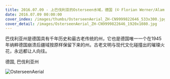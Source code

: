 ```yaml
---
title: 2016.07.09 - 上巴伐利亚的Osterseen水域，德国 (© Florian Werner/Alamy)
date: 2016.07.09 00:00:00
cover_index: /images/thumbs/OsterseenAerial_ZH-CN9999822646_533x300.jpg
cover_detail: /images/OsterseenAerial_ZH-CN9999822646_1920x1080.jpg
---
```


巴伐利亚州是德国具有千年历史和最古老传统的州，它也是德国唯一一个在1945年纳粹德国崩溃后疆域按原样保留下来的州。古老文明与现代文化碰撞出的璀璨火花，永远都让人向往。

德国, 巴伐利亚州

![OsterseenAerial](/images/OsterseenAerial_ZH-CN9999822646_1920x1080.jpg)
